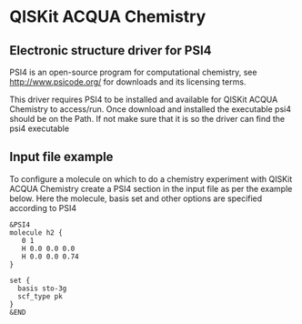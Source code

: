 # QISKit ACQUA Chemistry

## Electronic structure driver for PSI4

PSI4 is an open-source program for computational chemistry, see http://www.psicode.org/ for downloads and its
licensing terms.

This driver requires PSI4 to be installed and available for QISKit ACQUA Chemistry to access/run. Once download and
installed the executable psi4 should be on the Path. If not make sure that it is so the driver can find the
psi4 executable

## Input file example
To configure a molecule on which to do a chemistry experiment with QISKit ACQUA Chemistry create a PSI4 section in the
input file as per the example below. Here the molecule, basis set and other options are specified according to PSI4 
```
&PSI4
molecule h2 {
   0 1
   H 0.0 0.0 0.0
   H 0.0 0.0 0.74
}

set {
  basis sto-3g
  scf_type pk
}
&END
```

